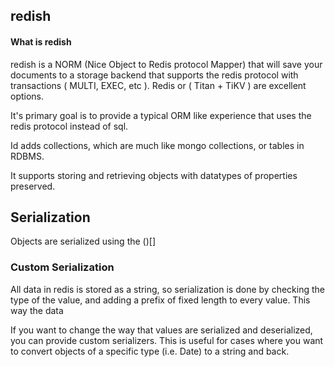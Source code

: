 ## redish



#### What is redish 
redish is a NORM (Nice Object to Redis protocol Mapper) that will save your documents to a storage backend that supports
the redis protocol with transactions ( MULTI, EXEC, etc ). Redis or ( Titan + TiKV ) are excellent options.

It's primary goal is to provide a typical ORM like experience that uses the redis protocol instead of sql. 

Id adds collections, which are much like mongo collections, or tables in RDBMS. 

It supports storing and retrieving objects with datatypes of properties preserved.

## Serialization
Objects are serialized using the ()[]

### Custom Serialization
All data in redis is stored as a string, so serialization is done by checking the type of the value, and adding a 
prefix of fixed length to every value. This way the data  

If you want to change the way that values are serialized and deserialized, you can provide custom serializers.
This is useful for cases where you want to convert objects of a specific type (i.e. Date) to a string and back.

